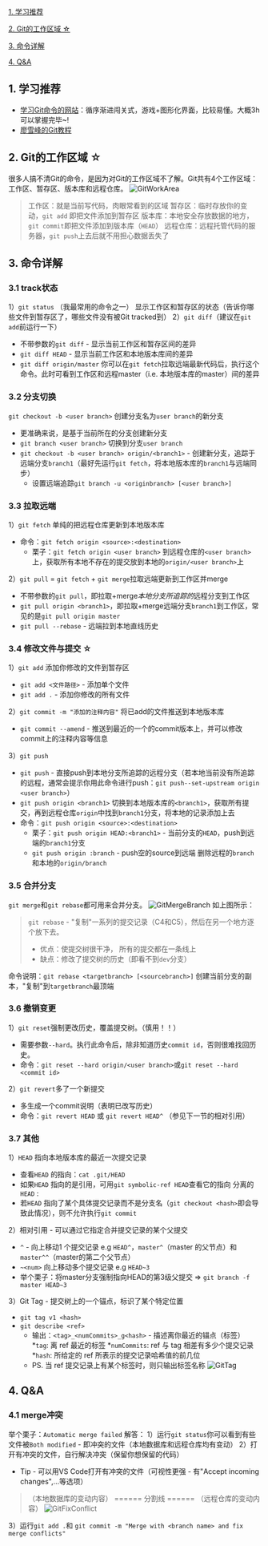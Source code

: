 <a href="#1">1. 学习推荐</a>

<a href="#2">2. Git的工作区域 ☆</a>

<a href="#3">3. 命令详解</a>

<a href="#4">4. Q&A</a>


<a id="1"/>

## 1. 学习推荐
- [学习Git命令的网站](http://learngitbranching.js.org/)：循序渐进闯关式，游戏+图形化界面，比较易懂。大概3h可以掌握完毕~!
- [廖雪峰的Git教程](https://www.liaoxuefeng.com/wiki/896043488029600)

<a id="2"/>

## 2. Git的工作区域 ☆
 很多人搞不清Git的命令，是因为对Git的工作区域不了解。Git共有4个工作区域：工作区、暂存区、版本库和远程仓库。
![GitWorkArea](.attachments/GitWorkArea.jpg)
> 工作区：就是当前写代码，肉眼常看到的区域
暂存区：临时存放你的变动，`git add` 即把文件添加到暂存区
版本库：本地安全存放数据的地方，`git commit`即把文件添加到版本库（`HEAD`）
远程仓库：远程托管代码的服务器，`git push`上去后就不用担心数据丢失了

<a id="3"/>

## 3. 命令详解
### 3.1 track状态
1）`git status` （我最常用的命令之一）
显示工作区和暂存区的状态（告诉你哪些文件到暂存区了，哪些文件没有被Git tracked到）
2）`git diff`（建议在`git add`前运行一下）
- 不带参数的`git diff` - 显示当前工作区和暂存区间的差异
- `git diff HEAD` - 显示当前工作区和本地版本库间的差异
- `git diff origin/master` 你可以在`git fetch`拉取远端最新代码后，执行这个命令。此时可看到工作区和远程master（i.e. 本地版本库的master）间的差异

### 3.2 分支切换
`git checkout -b <user branch>` 创建分支名为`user branch`的新分支

- 更准确来说，是基于当前所在的分支创建新分支
- `git branch <user branch>` 切换到分支`user branch`
- `git checkout -b <user branch> origin/<branch1>` - 创建新分支，追踪于远端分支`branch1`（最好先运行`git fetch`，将本地版本库的`branch1`与远端同步）
    * 设置远端追踪`git branch -u <originbranch> [<user branch>]`
 
### 3.3 拉取远端
1）`git fetch` 单纯的把远程仓库更新到本地版本库
- 命令：`git fetch origin <source>:<destination>`
    - 栗子：`git fetch origin <user branch>` 到远程仓库的`<user branch>`上，获取所有本地不存在的提交放到本地的`origin/<user branch>`上

2）`git pull` = `git fetch` + `git merge`拉取远端更新到工作区并merge

- 不带参数的`git pull`，即拉取+merge*本地分支所追踪的*远程分支到工作区
- `git pull origin <branch1>`，即拉取+merge远端分支`branch1`到工作区，常见的是`git pull origin master`
- `git pull --rebase` - 远端拉到本地直线历史

### 3.4 修改文件与提交 ☆ 
1）`git add` 添加你修改的文件到暂存区

- `git add <文件路径>` - 添加单个文件
- `git add .` - 添加你修改的所有文件

2）`git commit -m "添加的注释内容"` 将已add的文件推送到本地版本库

- `git commit --amend` - 推送到最近的一个的commit版本上，并可以修改commit上的注释内容等信息

3）`git push`
- `git push` - 直接push到本地分支所追踪的远程分支（若本地当前没有所追踪的远程，通常会提示你用此命令进行push：`git push--set-upstream origin <user branch>`）
- `git push origin <branch1>` 切换到本地版本库的`<branch1>`，获取所有提交，再到远程仓库`origin`中找到`branch1`分支，将本地的记录添加上去
- 命令：`git push origin <source>:<destination>`
    -  栗子：`git push origin HEAD:<branch1>` - 当前分支的`HEAD`，push到远端的`branch1`分支
    - `git push origin :branch` - push空的source到远端
删除远程的`branch`和本地的`origin/branch`

### 3.5 合并分支
`git merge`和`git rebase`都可用来合并分支。
![GitMergeBranch](.attachments/GitMergeBranch.jpg)
如上图所示：
>`git rebase` - "复制"一系列的提交记录（C4和C5），然后在另一个地方逐个放下去。
>- 优点：使提交树很干净， 所有的提交都在一条线上
>- 缺点：修改了提交树的历史（即看不到`dev`分支）

命令说明：`git rebase <targetbranch> [<sourcebranch>]` 创建当前分支的副本，"复制"到`targetbranch`最顶端

### 3.6 撤销变更
1）`git reset`强制更改历史，覆盖提交树。（慎用！！）
- 需要参数`--hard`。执行此命令后，除非知道历史`commit id`，否则很难找回历史。
- 命令：`git reset --hard origin/<user branch>`或`git reset --hard <commit id>`

2）`git revert`多了一个新提交
- 多生成一个commit说明（表明已改写历史）
- 命令：`git revert HEAD` 或 `git revert HEAD^` （参见下一节的相对引用）

### 3.7 其他
1）`HEAD` 指向本地版本库的最近一次提交记录
-  查看`HEAD` 的指向：`cat .git/HEAD`
 - 如果`HEAD` 指向的是引用，可用`git symbolic-ref HEAD`查看它的指向
分离的 `HEAD` : 
- 若`HEAD` 指向了某个具体提交记录而不是分支名（`git checkout <hash>`即会导致此情况），则不允许执行`git commit`

2）相对引用 - 可以通过它指定合并提交记录的某个父提交
- `^` - 向上移动1 个提交记录  e.g `HEAD^`，`master^`（master 的父节点）和`master^^`（master的第二个父节点）
- `~<num>` 向上移动多个提交记录  e.g `HEAD~3`
- 举个栗子：将master分支强制指向HEAD的第3级父提交 => `git branch -f master HEAD~3`

3）Git Tag - 提交树上的一个锚点，标识了某个特定位置
- `git tag v1 <hash>`
- `git describe <ref>`
    * 输出：`<tag>_<numCommits>_g<hash>` - 描述离你最近的锚点（标签）
    *`tag`: 离 ref 最近的标签
    *`numCommits`:  ref 与 tag 相差有多少个提交记录
    *`hash`: 所给定的 ref 所表示的提交记录哈希值的前几位
    * PS. 当 ref 提交记录上有某个标签时，则只输出标签名称
![GitTag](.attachments/GitTag.jpg)

<a id="4"/>

## 4. Q&A
### 4.1 merge冲突
举个栗子：`Automatic merge failed`
解答：
1）运行`git status`你可以看到有些文件被`Both modified` - 即冲突的文件（本地数据库和远程仓库均有变动）
2）打开有冲突的文件，自行解决冲突（保留你想保留的代码）
 - Tip - 可以用VS Code打开有冲突的文件（可视性更强 - 有"Accept incoming changes",...等选项）

> （本地数据库的变动内容）
> ====== 分割线 ====== 
（远程仓库的变动内容）
![GitFixConflict](.attachments/GitFixConflict.jpg)

3）运行`git add .`和 `git commit -m "Merge with <branch name> and fix merge conflicts"`